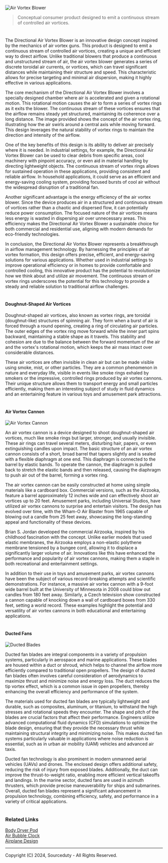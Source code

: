 ![Air Vortex Blower](https://github.com/sourceduty/Air_Vortex_Blower/assets/123030236/4a1689ab-d7ed-4413-b761-398d0a86e209)

> Conceptual consumer product designed to emit a continuous stream of controlled air vortices.

#

The Directional Air Vortex Blower is an innovative design concept inspired by the mechanics of air vortex guns. This product is designed to emit a continuous stream of controlled air vortices, creating a unique and efficient way to direct airflow. Unlike traditional blowers that produce a continuous and unstructured stream of air, the air vortex blower generates a series of discrete toroidal air currents, or vortices, which can travel significant distances while maintaining their structure and speed. This characteristic allows for precise targeting and minimal air dispersion, making it highly effective in various applications.

The core mechanism of the Directional Air Vortex Blower involves a specially designed chamber where air is accelerated and given a rotational motion. This rotational motion causes the air to form a series of vortex rings as it exits the blower. The continuous stream of these vortices ensures that the airflow remains steady yet structured, maintaining its coherence over a long distance. The image provided shows the concept of the air vortex ring, illustrating how the air swirls around a central axis while moving forward. This design leverages the natural stability of vortex rings to maintain the direction and intensity of the airflow.

One of the key benefits of this design is its ability to deliver air precisely where it is needed. In industrial settings, for example, the Directional Air Vortex Blower can be used to clear debris from specific areas, cool machinery with pinpoint accuracy, or even aid in material handling by directing lightweight objects. The continuous stream of vortex rings allows for sustained operation in these applications, providing consistent and reliable airflow. In household applications, it could serve as an efficient and energy-saving cooling system, providing focused bursts of cool air without the widespread disruption of a traditional fan.

Another significant advantage is the energy efficiency of the air vortex blower. Since the device produces air in a structured and continuous stream of vortices rather than a chaotic and dispersed flow, it can potentially reduce power consumption. The focused nature of the air vortices means less energy is wasted in dispersing air over unnecessary areas. This efficiency makes the Directional Air Vortex Blower a sustainable choice for both commercial and residential use, aligning with modern demands for eco-friendly technologies.

In conclusion, the Directional Air Vortex Blower represents a breakthrough in airflow management technology. By harnessing the principles of air vortex formation, this design offers precise, efficient, and energy-saving solutions for various applications. Whether used in industrial settings to improve operational efficiency or in homes to provide comfortable and controlled cooling, this innovative product has the potential to revolutionize how we think about and utilize air movement. The continuous stream of vortex rings underscores the potential for this technology to provide a steady and reliable solution to traditional airflow challenges.

#
#### Doughnut-Shaped Air Vortices

Doughnut-shaped air vortices, also known as vortex rings, are toroidal (doughnut-like) structures of spinning air. They form when a burst of air is forced through a round opening, creating a ring of circulating air particles. The outer edges of the vortex ring move forward while the inner part spins backward, maintaining a stable shape as it travels. This stability and cohesion are due to the balance between the forward momentum of the air and the vortex's rotational motion, which keeps the air mass intact over considerable distances.

These air vortices are often invisible in clean air but can be made visible using smoke, mist, or other particles. They are a common phenomenon in nature and everyday life, visible in events like smoke rings exhaled by smokers or the impressive, controlled rings produced by air vortex cannons. Their unique structure allows them to transport energy and small particles efficiently, making them an interesting subject of study in fluid dynamics and an entertaining feature in various toys and amusement park attractions.

#
#### Air Vortex Cannon

![Air Vortex Cannon](https://github.com/sourceduty/Air_Vortex_Blower/assets/123030236/49b718a0-676a-4668-a99f-aefc22a1bbfa)

An air vortex cannon is a device designed to shoot doughnut-shaped air vortices, much like smoke rings but larger, stronger, and usually invisible. These air rings can travel several meters, disturbing hair, papers, or even extinguishing candles upon impact. The basic structure of an air vortex cannon consists of a short, broad barrel that tapers slightly and is sealed with a flexible diaphragm at one end. This diaphragm is connected to the barrel by elastic bands. To operate the cannon, the diaphragm is pulled back to stretch the elastic bands and then released, causing the diaphragm to push air out of the barrel, forming a vortex ring.

The air vortex cannon can be easily constructed at home using simple materials like a cardboard box. Commercial versions, such as the Airzooka, feature a barrel approximately 12 inches wide and can effectively shoot air vortices up to 20 feet. Amusement parks, including Universal Studios, have utilized air vortex cannons to surprise and entertain visitors. The design has evolved over time, with the Wham-O Air Blaster from 1965 capable of blowing out a candle from 25 feet away, showcasing the long-standing appeal and functionality of these devices.

Brian S. Jordan developed the commercial Airzooka, inspired by his childhood fascination with the concept. Unlike earlier models that used elastic membranes, the Airzooka employs a non-elastic polythene membrane tensioned by a bungee cord, allowing it to displace a significantly larger volume of air. Innovations like this have enhanced the performance and popularity of air vortex cannons, making them a staple in both recreational and entertainment settings.

In addition to their use in toys and amusement parks, air vortex cannons have been the subject of various record-breaking attempts and scientific demonstrations. For instance, a massive air vortex cannon with a 9-foot wide barrel built at the University of Minnesota in 2008 could blow out candles from 180 feet away. Similarly, a Czech television show constructed a cannon capable of knocking down a wall of cardboard boxes from 330 feet, setting a world record. These examples highlight the potential and versatility of air vortex cannons in both educational and entertaining applications.

#
#### Ducted Fans

![Ducted Blades](https://github.com/sourceduty/Air_Vortex_Blower/assets/123030236/9cb7e485-73b3-4dee-a6a1-cd08d15e8e97)

Ducted fan blades are integral components in a variety of propulsion systems, particularly in aerospace and marine applications. These blades are housed within a duct or shroud, which helps to channel the airflow more efficiently compared to traditional open propellers. The design of ducted fan blades often involves careful consideration of aerodynamics to maximize thrust and minimize noise and energy loss. The duct reduces the tip vortex effect, which is a common issue in open propellers, thereby enhancing the overall efficiency and performance of the system.

The materials used for ducted fan blades are typically lightweight and durable, such as composites, aluminum, or titanium, to withstand the high stresses and rotational speeds they encounter. The shape and pitch of the blades are crucial factors that affect their performance. Engineers utilize advanced computational fluid dynamics (CFD) simulations to optimize the blade design, ensuring that they provide the necessary thrust while maintaining structural integrity and minimizing noise. This makes ducted fan systems particularly valuable in applications where noise reduction is essential, such as in urban air mobility (UAM) vehicles and advanced air taxis.

Ducted fan technology is also prominent in modern unmanned aerial vehicles (UAVs) and drones. The enclosed design offers additional safety, reducing the risk of injury from exposed blades. Additionally, the duct can improve the thrust-to-weight ratio, enabling more efficient vertical takeoffs and landings. In the marine sector, ducted fans are used in azimuth thrusters, which provide precise maneuverability for ships and submarines. Overall, ducted fan blades represent a significant advancement in propulsion technology, combining efficiency, safety, and performance in a variety of critical applications.

#
### Related Links

[Body Dryer Pod](https://github.com/sourceduty/Body_Dryer_Pod)
<br>
[Air Bubble Clock](https://github.com/sourceduty/Air_Bubble_Clock)
<br>
[Airplane Design](https://github.com/sourceduty/Airplane_Design)

***
Copyright (C) 2024, Sourceduty - All Rights Reserved.
